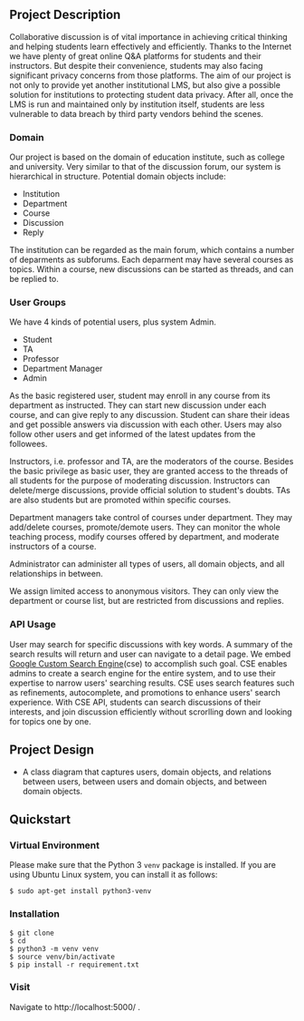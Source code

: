 ## Project Description
Collaborative discussion is of vital importance in achieving critical thinking and helping students learn effectively and efficiently.
Thanks to the Internet we have plenty of great online Q&A platforms for students and their instructors.
But despite their convenience, students may also facing significant privacy concerns from those platforms.
The aim of our project is not only to provide yet another institutional LMS, but also give a possible solution for institutions to protecting student data privacy. 
After all, once the LMS is run and maintained only by institution itself, students are less vulnerable to data breach by third party vendors behind the scenes.

### Domain 
Our project is based on the domain of education institute, such as college and university.
Very similar to that of the discussion forum, our system is hierarchical in structure.
Potential domain objects include:
* Institution
* Department
* Course
* Discussion
* Reply

The institution can be regarded as the main forum, which contains a number of deparments as subforums.
Each deparment may have several courses as topics.
Within a course, new discussions can be started as threads, and can be replied to.

### User Groups
We have 4 kinds of potential users, plus system Admin.
* Student
* TA
* Professor
* Department Manager
* Admin

As the basic registered user, student may enroll in any course from its department as instructed.
They can start new discussion under each course, and can give reply to any discussion.
Student can share their ideas and get possible answers via discussion with each other. 
Users may also follow other users and get informed of the latest updates from the followees.

Instructors, i.e. professor and TA, are the moderators of the course.
Besides the basic privilege as basic user, they are granted access to the threads of all students for the purpose of moderating discussion.
Instructors can delete/merge discussions, provide official solution to student's doubts.
TAs are also students but are promoted within specific courses.

Department managers take control of courses under department. 
They may add/delete courses, promote/demote users.
They can monitor the whole teaching process, modify courses offered by department, and moderate instructors of a course.

Administrator can administer all types of users, all domain objects, and all relationships in between.

We assign limited access to anonymous visitors. 
They can only view the department or course list, but are restricted from discussions and replies.

### API Usage
User may search for specific discussions with key words. 
A summary of the search results will return and user can navigate to a detail page.
We embed [Google Custom Search Engine][cse](cse) to accomplish such goal.
CSE enables admins to create a search engine for the entire system, and to use their expertise to narrow users' searching results.
CSE uses search features such as refinements, autocomplete, and promotions to enhance users' search experience.
With CSE API, students can search discussions of their interests, and join discussion efficiently without scrorlling down and looking for topics one by one.

## Project Design
- A class diagram that captures users, domain objects, and relations between users, between users and domain objects, and between domain objects.


## Quickstart
### Virtual Environment
Please make sure that the Python 3 `venv` package is installed. 
If you are using Ubuntu Linux system, you can install it as follows:
```
$ sudo apt-get install python3-venv
```
### Installation
```
$ git clone
$ cd
$ python3 -m venv venv
$ source venv/bin/activate
$ pip install -r requirement.txt
```
### Visit
Navigate to http://localhost:5000/ .



[cse]: https://developers.google.com/custom-search/